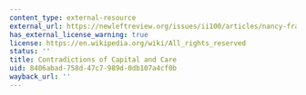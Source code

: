 ```yaml
---
content_type: external-resource
external_url: https://newleftreview.org/issues/ii100/articles/nancy-fraser-contradictions-of-capital-and-care
has_external_license_warning: true
license: https://en.wikipedia.org/wiki/All_rights_reserved
status: ''
title: Contradictions of Capital and Care
uid: 8406abad-758d-47c7-989d-0db107a4cf0b
wayback_url: ''
---
```

